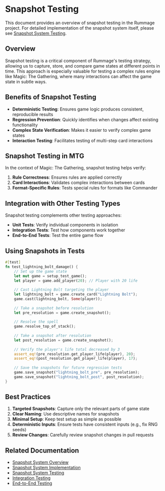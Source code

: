 # Snapshot Testing

This document provides an overview of snapshot testing in the Rummage project. For detailed implementation of the snapshot system itself, please see [Snapshot System Testing](../core_systems/snapshot/testing.md).

## Overview

Snapshot testing is a critical component of Rummage's testing strategy, allowing us to capture, store, and compare game states at different points in time. This approach is especially valuable for testing a complex rules engine like Magic: The Gathering, where many interactions can affect the game state in subtle ways.

## Benefits of Snapshot Testing

- **Deterministic Testing**: Ensures game logic produces consistent, reproducible results
- **Regression Prevention**: Quickly identifies when changes affect existing functionality
- **Complex State Verification**: Makes it easier to verify complex game states
- **Interaction Testing**: Facilitates testing of multi-step card interactions

## Snapshot Testing in MTG

In the context of Magic: The Gathering, snapshot testing helps verify:

1. **Rule Correctness**: Ensures rules are applied correctly
2. **Card Interactions**: Validates complex interactions between cards
3. **Format-Specific Rules**: Tests special rules for formats like Commander

## Integration with Other Testing Types

Snapshot testing complements other testing approaches:

- **Unit Tests**: Verify individual components in isolation
- **Integration Tests**: Test how components work together
- **End-to-End Tests**: Test the entire game flow

## Using Snapshots in Tests

```rust
#[test]
fn test_lightning_bolt_damage() {
    // Set up the game state
    let mut game = setup_test_game();
    let player = game.add_player(20); // Player with 20 life
    
    // Cast Lightning Bolt targeting the player
    let lightning_bolt = game.create_card("Lightning Bolt");
    game.cast(lightning_bolt, Some(player));
    
    // Take a snapshot before resolution
    let pre_resolution = game.create_snapshot();
    
    // Resolve the spell
    game.resolve_top_of_stack();
    
    // Take a snapshot after resolution
    let post_resolution = game.create_snapshot();
    
    // Verify the player's life total decreased by 3
    assert_eq!(pre_resolution.get_player_life(player), 20);
    assert_eq!(post_resolution.get_player_life(player), 17);
    
    // Save the snapshots for future regression tests
    game.save_snapshot("lightning_bolt_pre", pre_resolution);
    game.save_snapshot("lightning_bolt_post", post_resolution);
}
```

## Best Practices

1. **Targeted Snapshots**: Capture only the relevant parts of game state
2. **Clear Naming**: Use descriptive names for snapshots
3. **Minimal Setup**: Keep test setup as simple as possible
4. **Deterministic Inputs**: Ensure tests have consistent inputs (e.g., fix RNG seeds)
5. **Review Changes**: Carefully review snapshot changes in pull requests

## Related Documentation

- [Snapshot System Overview](../core_systems/snapshot/overview.md)
- [Snapshot System Implementation](../core_systems/snapshot/implementation.md)
- [Snapshot System Testing](../core_systems/snapshot/testing.md)
- [Integration Testing](integration_testing.md)
- [End-to-End Testing](end_to_end_testing.md) 